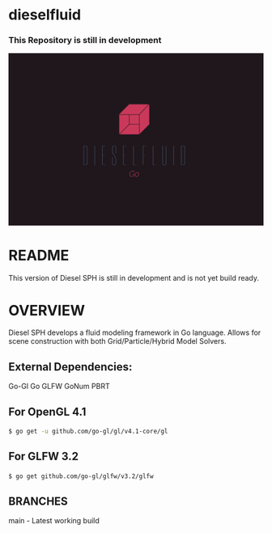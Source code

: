 # dieselfluid

### This Repository is still in development

![DieselFluid Go Logo](logo.png?raw=true "DieselFluid Go")


# README

This version of Diesel SPH is still in development and is not yet build ready.

# OVERVIEW

Diesel SPH develops a fluid modeling framework in Go language. Allows for scene construction with both Grid/Particle/Hybrid Model Solvers.

## External Dependencies:
Go-Gl
Go GLFW
GoNum
PBRT

##  For OpenGL 4.1
```bash
$ go get -u github.com/go-gl/gl/v4.1-core/gl
```

##  For GLFW 3.2
```bash
$ go get github.com/go-gl/glfw/v3.2/glfw
```

## BRANCHES

main - Latest working build
